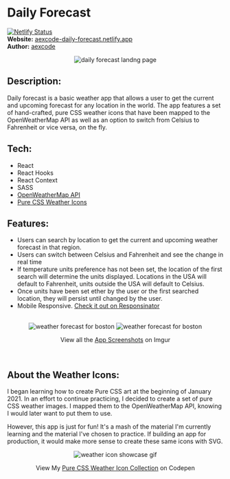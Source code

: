# Daily Forecast

[![Netlify Status](https://api.netlify.com/api/v1/badges/9e014a15-8366-4d44-9da8-437dc079eb0b/deploy-status)](https://app.netlify.com/sites/aexcode-daily-forecast/deploys) \
**Website:** [aexcode-daily-forecast.netlify.app](https://aexcode-daily-forecast.netlify.app) \
**Author:** [aexcode](https://aexcode.com)

<div align='center'>
  <img src='https://i.imgur.com/r0BgC1z.png' alt='daily forecast landng page' />
</div>

## Description:

Daily forecast is a basic weather app that allows a user to get the current and upcoming forecast for any location in the world. The app features a set of hand-crafted, pure CSS weather icons that have been mapped to the OpenWeatherMap API as well as an option to switch from Celsius to Fahrenheit or vice versa, on the fly.

## Tech:

- React
- React Hooks
- React Context
- SASS
- [OpenWeatherMap API](https://openweathermap.org/api)
- [Pure CSS Weather Icons](https://codepen.io/collection/DKjzqY?cursor=ZD0wJm89MCZwPTEmdj00)

## Features:

- Users can search by location to get the current and upcoming weather forecast in that region.
- Users can switch between Celsius and Fahrenheit and see the change in real time
- If temperature units preference has not been set, the location of the first search will determine the units displayed. Locations in the USA will default to Fahrenheit, units outside the USA will default to Celsius.
- Once units have been set ether by the user or the first searched location, they will persist until changed by the user.
- Mobile Responsive. [Check it out on Responsinator](https://www.responsinator.com/?url=https%3A%2F%2Faexcode-daily-forecast.netlify.app)
<br /><br />
<div align='center'>
  <img src='https://i.imgur.com/xKPJfY0.png' alt='weather forecast for boston' />
  <img src='https://i.imgur.com/S7wEk7F.png' alt='weather forecast for boston' />
  <p>View all the <a href='https://imgur.com/a/k73o0gy' target='_blank'>App Screenshots</a> on Imgur</p>
</div>
<br />

## About the Weather Icons:

I began learning how to create Pure CSS art at the beginning of January 2021. In an effort to continue practicing, I decided to create a set of pure CSS weather images. I mapped them to the OpenWeatherMap API, knowing I would later want to put them to use.

However, this app is just for fun! It's a mash of the material I'm currently learning and the material I've chosen to practice. If building an app for production, it would make more sense to create these same icons with SVG.
<br />

<div align='center'>
  <img src='https://i.imgur.com/oIOMLwr.gif' alt='weather icon showcase gif' />
  <p>View My <a href='https://codepen.io/collection/DKjzqY' target='_blank'>Pure CSS Weather Icon Collection</a> on Codepen</p>
</div>
